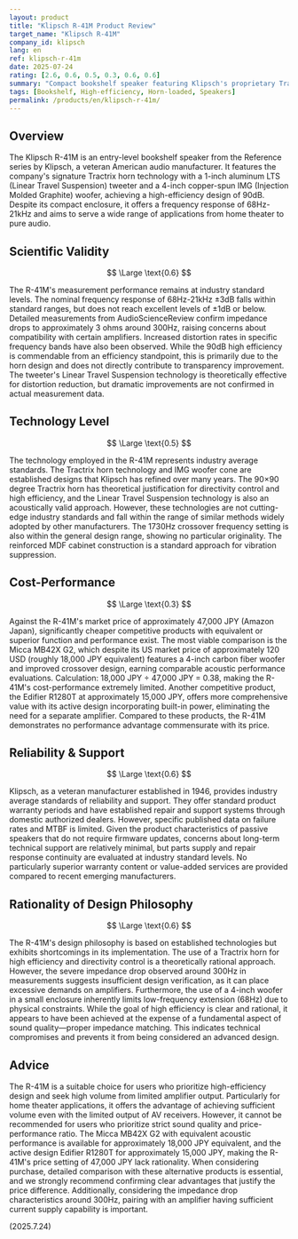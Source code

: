 ```yaml
---
layout: product
title: "Klipsch R-41M Product Review"
target_name: "Klipsch R-41M"
company_id: klipsch
lang: en
ref: klipsch-r-41m
date: 2025-07-24
rating: [2.6, 0.6, 0.5, 0.3, 0.6, 0.6]
summary: "Compact bookshelf speaker featuring Klipsch's proprietary Tractrix horn technology. The high-efficiency design achieves high volume with minimal power, but measurement performance has room for improvement, and significantly cheaper competitive products exist, limiting price competitiveness."
tags: [Bookshelf, High-efficiency, Horn-loaded, Speakers]
permalink: /products/en/klipsch-r-41m/
---
```

## Overview

The Klipsch R-41M is an entry-level bookshelf speaker from the Reference series by Klipsch, a veteran American audio manufacturer. It features the company's signature Tractrix horn technology with a 1-inch aluminum LTS (Linear Travel Suspension) tweeter and a 4-inch copper-spun IMG (Injection Molded Graphite) woofer, achieving a high-efficiency design of 90dB. Despite its compact enclosure, it offers a frequency response of 68Hz-21kHz and aims to serve a wide range of applications from home theater to pure audio.

## Scientific Validity

$$ \Large \text{0.6} $$

The R-41M's measurement performance remains at industry standard levels. The nominal frequency response of 68Hz-21kHz ±3dB falls within standard ranges, but does not reach excellent levels of ±1dB or below. Detailed measurements from AudioScienceReview confirm impedance drops to approximately 3 ohms around 300Hz, raising concerns about compatibility with certain amplifiers. Increased distortion rates in specific frequency bands have also been observed. While the 90dB high efficiency is commendable from an efficiency standpoint, this is primarily due to the horn design and does not directly contribute to transparency improvement. The tweeter's Linear Travel Suspension technology is theoretically effective for distortion reduction, but dramatic improvements are not confirmed in actual measurement data.

## Technology Level

$$ \Large \text{0.5} $$

The technology employed in the R-41M represents industry average standards. The Tractrix horn technology and IMG woofer cone are established designs that Klipsch has refined over many years. The 90×90 degree Tractrix horn has theoretical justification for directivity control and high efficiency, and the Linear Travel Suspension technology is also an acoustically valid approach. However, these technologies are not cutting-edge industry standards and fall within the range of similar methods widely adopted by other manufacturers. The 1730Hz crossover frequency setting is also within the general design range, showing no particular originality. The reinforced MDF cabinet construction is a standard approach for vibration suppression.

## Cost-Performance

$$ \Large \text{0.3} $$

Against the R-41M's market price of approximately 47,000 JPY (Amazon Japan), significantly cheaper competitive products with equivalent or superior function and performance exist. The most viable comparison is the Micca MB42X G2, which despite its US market price of approximately 120 USD (roughly 18,000 JPY equivalent) features a 4-inch carbon fiber woofer and improved crossover design, earning comparable acoustic performance evaluations. Calculation: 18,000 JPY ÷ 47,000 JPY = 0.38, making the R-41M's cost-performance extremely limited. Another competitive product, the Edifier R1280T at approximately 15,000 JPY, offers more comprehensive value with its active design incorporating built-in power, eliminating the need for a separate amplifier. Compared to these products, the R-41M demonstrates no performance advantage commensurate with its price.

## Reliability & Support

$$ \Large \text{0.6} $$

Klipsch, as a veteran manufacturer established in 1946, provides industry average standards of reliability and support. They offer standard product warranty periods and have established repair and support systems through domestic authorized dealers. However, specific published data on failure rates and MTBF is limited. Given the product characteristics of passive speakers that do not require firmware updates, concerns about long-term technical support are relatively minimal, but parts supply and repair response continuity are evaluated at industry standard levels. No particularly superior warranty content or value-added services are provided compared to recent emerging manufacturers.

## Rationality of Design Philosophy

$$ \Large \text{0.6} $$

The R-41M's design philosophy is based on established technologies but exhibits shortcomings in its implementation. The use of a Tractrix horn for high efficiency and directivity control is a theoretically rational approach. However, the severe impedance drop observed around 300Hz in measurements suggests insufficient design verification, as it can place excessive demands on amplifiers. Furthermore, the use of a 4-inch woofer in a small enclosure inherently limits low-frequency extension (68Hz) due to physical constraints. While the goal of high efficiency is clear and rational, it appears to have been achieved at the expense of a fundamental aspect of sound quality—proper impedance matching. This indicates technical compromises and prevents it from being considered an advanced design.

## Advice

The R-41M is a suitable choice for users who prioritize high-efficiency design and seek high volume from limited amplifier output. Particularly for home theater applications, it offers the advantage of achieving sufficient volume even with the limited output of AV receivers. However, it cannot be recommended for users who prioritize strict sound quality and price-performance ratio. The Micca MB42X G2 with equivalent acoustic performance is available for approximately 18,000 JPY equivalent, and the active design Edifier R1280T for approximately 15,000 JPY, making the R-41M's price setting of 47,000 JPY lack rationality. When considering purchase, detailed comparison with these alternative products is essential, and we strongly recommend confirming clear advantages that justify the price difference. Additionally, considering the impedance drop characteristics around 300Hz, pairing with an amplifier having sufficient current supply capability is important.

(2025.7.24)
